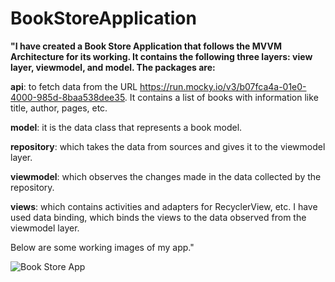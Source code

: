 # BookStoreApplication

**"I have created a Book Store Application that follows the MVVM Architecture for its working. It contains the following three layers: view layer, viewmodel, and model. The packages are:**

**api**: to fetch data from the URL https://run.mocky.io/v3/b07fca4a-01e0-4000-985d-8baa538dee35. It contains a list of books with information like title, author, pages, etc.

**model**: it is the data class that represents a book model.

**repository**: which takes the data from sources and gives it to the viewmodel layer.

**viewmodel**: which observes the changes made in the data collected by the repository.

**views**: which contains activities and adapters for RecyclerView, etc. I have used data binding, which binds the views to the data observed from the viewmodel layer.

Below are some working images of my app."

![Book Store App](https://user-images.githubusercontent.com/109408860/222959164-9acb684f-9329-481a-8b1f-04284f4ff6ca.jpg)




